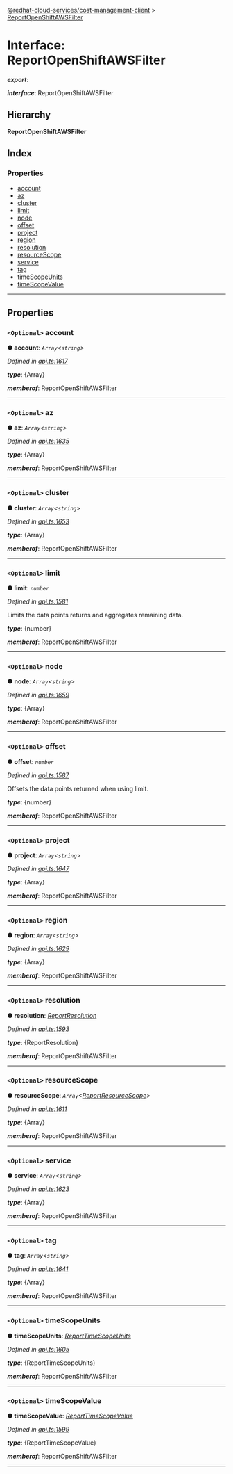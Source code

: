 [@redhat-cloud-services/cost-management-client](../README.md) > [ReportOpenShiftAWSFilter](../interfaces/reportopenshiftawsfilter.md)

# Interface: ReportOpenShiftAWSFilter

*__export__*: 

*__interface__*: ReportOpenShiftAWSFilter

## Hierarchy

**ReportOpenShiftAWSFilter**

## Index

### Properties

* [account](reportopenshiftawsfilter.md#account)
* [az](reportopenshiftawsfilter.md#az)
* [cluster](reportopenshiftawsfilter.md#cluster)
* [limit](reportopenshiftawsfilter.md#limit)
* [node](reportopenshiftawsfilter.md#node)
* [offset](reportopenshiftawsfilter.md#offset)
* [project](reportopenshiftawsfilter.md#project)
* [region](reportopenshiftawsfilter.md#region)
* [resolution](reportopenshiftawsfilter.md#resolution)
* [resourceScope](reportopenshiftawsfilter.md#resourcescope)
* [service](reportopenshiftawsfilter.md#service)
* [tag](reportopenshiftawsfilter.md#tag)
* [timeScopeUnits](reportopenshiftawsfilter.md#timescopeunits)
* [timeScopeValue](reportopenshiftawsfilter.md#timescopevalue)

---

## Properties

<a id="account"></a>

### `<Optional>` account

**● account**: *`Array`<`string`>*

*Defined in [api.ts:1617](https://github.com/RedHatInsights/javascript-clients/blob/master/packages/cost-management/api.ts#L1617)*

*__type__*: {Array}

*__memberof__*: ReportOpenShiftAWSFilter

___
<a id="az"></a>

### `<Optional>` az

**● az**: *`Array`<`string`>*

*Defined in [api.ts:1635](https://github.com/RedHatInsights/javascript-clients/blob/master/packages/cost-management/api.ts#L1635)*

*__type__*: {Array}

*__memberof__*: ReportOpenShiftAWSFilter

___
<a id="cluster"></a>

### `<Optional>` cluster

**● cluster**: *`Array`<`string`>*

*Defined in [api.ts:1653](https://github.com/RedHatInsights/javascript-clients/blob/master/packages/cost-management/api.ts#L1653)*

*__type__*: {Array}

*__memberof__*: ReportOpenShiftAWSFilter

___
<a id="limit"></a>

### `<Optional>` limit

**● limit**: *`number`*

*Defined in [api.ts:1581](https://github.com/RedHatInsights/javascript-clients/blob/master/packages/cost-management/api.ts#L1581)*

Limits the data points returns and aggregates remaining data.

*__type__*: {number}

*__memberof__*: ReportOpenShiftAWSFilter

___
<a id="node"></a>

### `<Optional>` node

**● node**: *`Array`<`string`>*

*Defined in [api.ts:1659](https://github.com/RedHatInsights/javascript-clients/blob/master/packages/cost-management/api.ts#L1659)*

*__type__*: {Array}

*__memberof__*: ReportOpenShiftAWSFilter

___
<a id="offset"></a>

### `<Optional>` offset

**● offset**: *`number`*

*Defined in [api.ts:1587](https://github.com/RedHatInsights/javascript-clients/blob/master/packages/cost-management/api.ts#L1587)*

Offsets the data points returned when using limit.

*__type__*: {number}

*__memberof__*: ReportOpenShiftAWSFilter

___
<a id="project"></a>

### `<Optional>` project

**● project**: *`Array`<`string`>*

*Defined in [api.ts:1647](https://github.com/RedHatInsights/javascript-clients/blob/master/packages/cost-management/api.ts#L1647)*

*__type__*: {Array}

*__memberof__*: ReportOpenShiftAWSFilter

___
<a id="region"></a>

### `<Optional>` region

**● region**: *`Array`<`string`>*

*Defined in [api.ts:1629](https://github.com/RedHatInsights/javascript-clients/blob/master/packages/cost-management/api.ts#L1629)*

*__type__*: {Array}

*__memberof__*: ReportOpenShiftAWSFilter

___
<a id="resolution"></a>

### `<Optional>` resolution

**● resolution**: *[ReportResolution](../enums/reportresolution.md)*

*Defined in [api.ts:1593](https://github.com/RedHatInsights/javascript-clients/blob/master/packages/cost-management/api.ts#L1593)*

*__type__*: {ReportResolution}

*__memberof__*: ReportOpenShiftAWSFilter

___
<a id="resourcescope"></a>

### `<Optional>` resourceScope

**● resourceScope**: *`Array`<[ReportResourceScope](../enums/reportresourcescope.md)>*

*Defined in [api.ts:1611](https://github.com/RedHatInsights/javascript-clients/blob/master/packages/cost-management/api.ts#L1611)*

*__type__*: {Array}

*__memberof__*: ReportOpenShiftAWSFilter

___
<a id="service"></a>

### `<Optional>` service

**● service**: *`Array`<`string`>*

*Defined in [api.ts:1623](https://github.com/RedHatInsights/javascript-clients/blob/master/packages/cost-management/api.ts#L1623)*

*__type__*: {Array}

*__memberof__*: ReportOpenShiftAWSFilter

___
<a id="tag"></a>

### `<Optional>` tag

**● tag**: *`Array`<`string`>*

*Defined in [api.ts:1641](https://github.com/RedHatInsights/javascript-clients/blob/master/packages/cost-management/api.ts#L1641)*

*__type__*: {Array}

*__memberof__*: ReportOpenShiftAWSFilter

___
<a id="timescopeunits"></a>

### `<Optional>` timeScopeUnits

**● timeScopeUnits**: *[ReportTimeScopeUnits](../enums/reporttimescopeunits.md)*

*Defined in [api.ts:1605](https://github.com/RedHatInsights/javascript-clients/blob/master/packages/cost-management/api.ts#L1605)*

*__type__*: {ReportTimeScopeUnits}

*__memberof__*: ReportOpenShiftAWSFilter

___
<a id="timescopevalue"></a>

### `<Optional>` timeScopeValue

**● timeScopeValue**: *[ReportTimeScopeValue](../enums/reporttimescopevalue.md)*

*Defined in [api.ts:1599](https://github.com/RedHatInsights/javascript-clients/blob/master/packages/cost-management/api.ts#L1599)*

*__type__*: {ReportTimeScopeValue}

*__memberof__*: ReportOpenShiftAWSFilter

___

